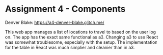 Assignment 4 - Components
===
Denver Blake: https://a4-denver-blake.glitch.me/ 

This web app manages a list of locations to travel to based on the user log on. The app has the exact same functional as a3. 
Changing a3 to use React was somewhat troublesome, especially with the setup. The implementation for the table in React was much simplier and cleanier than in a3.


